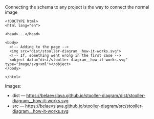 Connecting the schema to any project is the way to connect the normal image 
```
<!DOCTYPE html>
<html lang="en">

<head>...</head>

<body>
  <!-- Adding to the page -->
  <img src="dist/stooller-diagram__how-it-works.svg">
  <!-- If, something went wrong in the first case -->
  <object data="dist/stooller-diagram__how-it-works.svg" type="image/svg+xml"></object>
</body>

</html>
```


Images:
- dist — https://belaevslava.github.io/stooller-diagram/dist/stooller-diagram__how-it-works.svg
- src — https://belaevslava.github.io/stooller-diagram/src/stooller-diagram__how-it-works.svg

